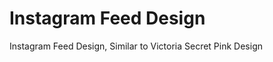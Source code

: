 Instagram Feed Design
========================

Instagram Feed Design, Similar to Victoria Secret Pink Design
